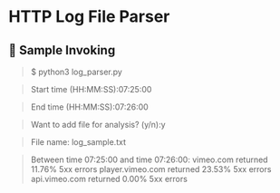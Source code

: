 # HTTP Log File Parser
## 🚀 Sample Invoking
> $ python3 log_parser.py

> Start time (HH:MM:SS):07:25:00

> End time (HH:MM:SS):07:26:00

> Want to add file for analysis? (y/n):y

> File name: log_sample.txt

> Between time 07:25:00 and time 07:26:00:
vimeo.com returned 11.76% 5xx errors
player.vimeo.com returned 23.53% 5xx errors
api.vimeo.com returned 0.00% 5xx errors